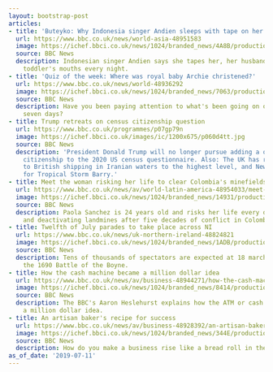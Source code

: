 ```yaml
---
layout: bootstrap-post
articles:
- title: 'Buteyko: Why Indonesia singer Andien sleeps with tape on her mouth'
  url: https://www.bbc.co.uk/news/world-asia-48951583
  image: https://ichef.bbci.co.uk/news/1024/branded_news/4A8B/production/_107838091_gettyimages-919170794.jpg
  source: BBC News
  description: Indonesian singer Andien says she tapes her, her husband's and her
    toddler's mouths every night.
- title: 'Quiz of the week: Where was royal baby Archie christened?'
  url: https://www.bbc.co.uk/news/world-48936292
  image: https://ichef.bbci.co.uk/news/1024/branded_news/7063/production/_107817782_christening_chrisallerton_sussexroyal.jpg
  source: BBC News
  description: Have you been paying attention to what's been going on over the past
    seven days?
- title: Trump retreats on census citizenship question
  url: https://www.bbc.co.uk/programmes/p07gp79n
  image: https://ichef.bbci.co.uk/images/ic/1200x675/p060d4tt.jpg
  source: BBC News
  description: 'President Donald Trump will no longer pursue adding a question on
    citizenship to the 2020 US census questionnaire. Also: The UK has raised the threat
    to British shipping in Iranian waters to the highest level, and New Orleans braces
    for Tropical Storm Barry.'
- title: Meet the woman risking her life to clear Colombia's minefields
  url: https://www.bbc.co.uk/news/av/world-latin-america-48954033/meet-the-woman-risking-her-life-to-clear-colombia-s-minefields
  image: https://ichef.bbci.co.uk/news/1024/branded_news/14931/production/_107837248_p07gmdtj.jpg
  source: BBC News
  description: Paola Sanchez is 24 years old and risks her life every day, finding
    and deactivating landmines after five decades of conflict in Colombia.
- title: Twelfth of July parades to take place across NI
  url: https://www.bbc.co.uk/news/uk-northern-ireland-48824821
  image: https://ichef.bbci.co.uk/news/1024/branded_news/1ADB/production/_107657860_12thbbcderrypause.jpg
  source: BBC News
  description: Tens of thousands of spectators are expected at 18 marches marking
    the 1690 Battle of the Boyne.
- title: How the cash machine became a million dollar idea
  url: https://www.bbc.co.uk/news/av/business-48944271/how-the-cash-machine-became-a-million-dollar-idea
  image: https://ichef.bbci.co.uk/news/1024/branded_news/8414/production/_107821833_p07gjqdn.jpg
  source: BBC News
  description: The BBC's Aaron Heslehurst explains how the ATM or cash machine became
    a million dollar idea.
- title: An artisan baker's recipe for success
  url: https://www.bbc.co.uk/news/av/business-48928392/an-artisan-baker-s-recipe-for-success
  image: https://ichef.bbci.co.uk/news/1024/branded_news/344E/production/_107809331_p07gfb4q.jpg
  source: BBC News
  description: How do you make a business rise like a bread roll in the oven?
as_of_date: '2019-07-11'
---
```


